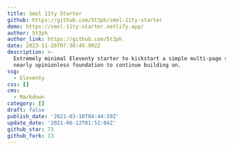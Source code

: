 ```yaml
---
title: Smol 11ty Starter
github: https://github.com/5t3ph/smol-11ty-starter
demo: https://smol-11ty-starter.netlify.app/
author: 5t3ph
author_link: https://github.com/5t3ph
date: 2023-11-26T07:38:45.992Z
description: >-
  Extremely minimal Eleventy starter to kickstart a simple multi-page site / a
  nearly opinionless foundation to continue building on.
ssg:
  - Eleventy
css: []
cms:
  - Markdown
category: []
draft: false
publish_date: '2021-03-10T04:44:59Z'
update_date: '2021-06-12T01:52:04Z'
github_star: 73
github_fork: 13
---
```

